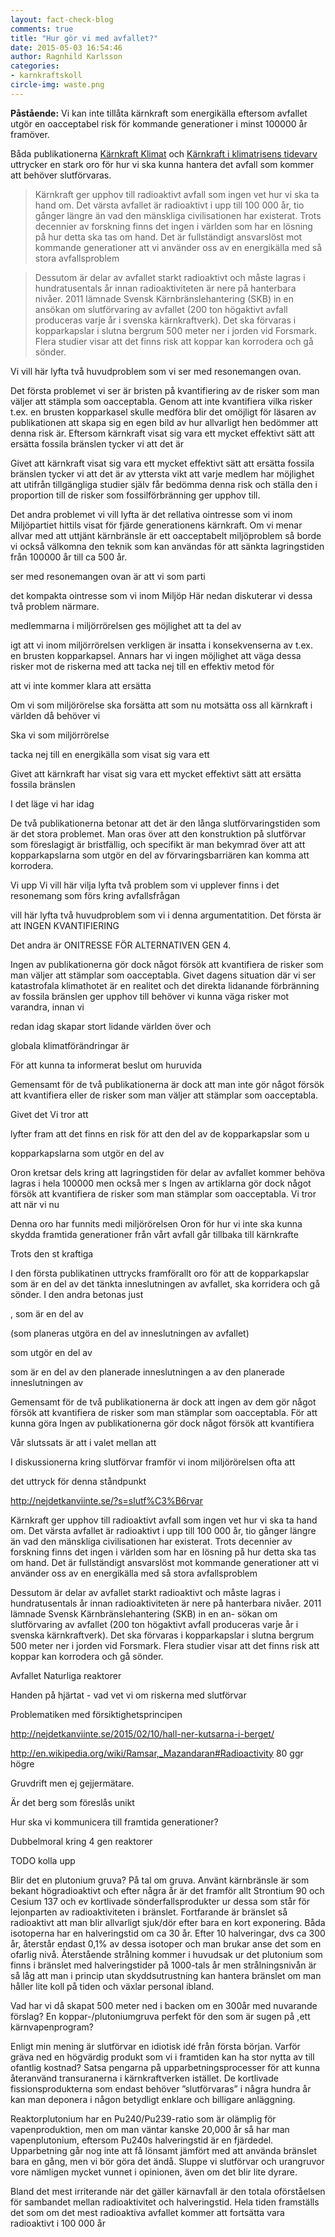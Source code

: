 ```yaml
---
layout: fact-check-blog
comments: true
title: "Hur gör vi med avfallet?"
date: 2015-05-03 16:54:46
author: Ragnhild Karlsson
categories:
- karnkraftskoll
circle-img: waste.png
---
```


<b>Påstående:</b> Vi kan inte tillåta kärnkraft som energikälla eftersom avfallet utgör en oacceptabel risk för kommande generationer i minst 100000 år framöver.

Båda publikationerna <a href="/assets/files/karnkraft_klimat.pdf">Kärnkraft Klimat</a> och <a href="/assets/files/mp_arg_kärnkraft.pdf">Kärnkraft i klimatrisens tidevarv</a> uttrycker en stark oro för hur vi ska kunna hantera det avfall som kommer att behöver slutförvaras.

<blockquote>Kärnkraft ger upphov till radioaktivt avfall som ingen vet hur vi ska ta hand om. Det värsta avfallet är radioaktivt i upp till 100 000 år, tio gånger längre än vad den mänskliga civilisationen har existerat. Trots decennier av forskning finns det ingen i
världen som har en lösning på hur detta ska tas om hand. Det är fullständigt ansvarslöst mot kommande generationer att vi använder oss av en energikälla med så stora avfallsproblem
</blockquote>
<blockquote>Dessutom är delar av avfallet starkt radioaktivt och måste lagras i hundratusentals år innan radioaktiviteten är nere på hanterbara nivåer. 2011 lämnade Svensk Kärnbränslehantering (SKB) in en ansökan om slutförvaring av avfallet (200 ton högaktivt avfall
produceras varje år i svenska kärnkraftverk). Det ska förvaras i kopparkapslar i slutna bergrum 500 meter ner i jorden vid
Forsmark. Flera studier visar att det finns risk att koppar kan korrodera och gå sönder.
</blockquote>

Vi vill här lyfta två huvudproblem som vi ser med resonemangen ovan. 

Det första problemet vi ser är bristen på kvantifiering av de risker som man väljer att stämpla som oacceptabla. Genom att inte kvantifiera vilka risker t.ex. en brusten kopparkasel skulle medföra blir det omöjligt för läsaren av publikationen att skapa sig en egen bild av hur allvarligt hen bedömmer att denna risk är. Eftersom kärnkraft visat sig vara ett mycket effektivt sätt att ersätta fossila bränslen tycker vi att det är 

Givet att kärnkraft visat sig vara ett mycket effektivt sätt att ersätta fossila bränslen tycker vi att det är av yttersta vikt att varje medlem har möjlighet att utifrån tillgängliga studier själv får bedömma denna risk och ställa den i proportion till de risker som fossilförbränning ger upphov till.

Det andra problemet vi vill lyfta är det rellativa ointresse som vi inom Miljöpartiet hittils visat för fjärde generationens kärnkraft. Om vi menar allvar med att uttjänt kärnbränsle är ett oacceptabelt miljöproblem så borde vi också välkomna den teknik som kan användas för att sänkta lagringstiden från 100000 år till ca 500 år.



ser med resonemangen ovan är att vi som parti

 det kompakta ointresse som vi inom Miljöp
Här nedan diskuterar vi dessa två problem närmare.


medlemmarna i miljörrörelsen ges möjlighet att ta del av 


igt att vi inom miljörrörelsen verkligen är insatta i konsekvenserna av t.ex. en brusten kopparkapsel. Annars har vi ingen möjlighet att väga dessa risker mot de riskerna med att tacka nej till en effektiv metod för 

 att vi inte kommer klara att ersätta 



Om vi som miljörörelse ska forsätta att som nu motsätta oss all kärnkraft i världen då behöver vi 

Ska vi som miljörrörelse

tacka nej till en energikälla som visat sig vara ett 

 Givet att kärnkraft har visat sig vara ett mycket effektivt sätt att ersätta fossila bränslen 


I det läge vi har idag  




De två publikationerna betonar att det är den långa slutförvaringstiden som är det stora problemet. Man oras över att den konstruktion på slutförvar som föreslagigt är bristfällig, och specifikt är man bekymrad över att att kopparkapslarna som utgör en del av förvaringsbarriären kan komma att korrodera. 

Vi upp
Vi vill här vilja lyfta två problem som vi upplever finns i det resonemang som förs kring avfallsfrågan 

vill här lyfta två huvudproblem som vi i denna argumentatition.
Det första är att INGEN KVANTIFIERING

Det andra är ONITRESSE FÖR ALTERNATIVEN GEN 4.





Ingen av publikationerna gör dock något försök att kvantifiera de risker som man väljer att stämplar som oacceptabla. Givet dagens situation där vi ser katastrofala klimathotet är en realitet och det direkta lidanande förbränning av fossila bränslen ger upphov till behöver vi kunna väga risker mot varandra, innan vi 


 redan idag skapar stort lidande världen över och 

globala klimatförändringar är 

För att kunna ta informerat beslut om huruvida 


Gemensamt för de två publikationerna är dock att man inte gör något försök att kvantifiera eller de risker som man väljer att stämplar som oacceptabla. 

Givet det Vi tror att


lyfter fram att det finns en risk för att den del av de kopparkapslar som u

kopparkapslarna som utgör en del av 


Oron kretsar dels kring att lagringstiden för delar av avfallet kommer behöva lagras i hela 100000 men också mer s
Ingen av artiklarna gör dock något försök att kvantifiera de risker som man stämplar som oacceptabla. Vi tror att när vi nu 



Denna oro har funnits medi miljörörelsen 
Oron för hur vi inte ska kunna skydda framtida generationer från vårt avfall går tillbaka till kärnkrafte

Trots den st kraftiga 

I den första publikatinen uttrycks framförallt oro för att de kopparkapslar som är en del av det tänkta inneslutningen av avfallet, ska korridera och gå sönder. I den andra betonas just 

 , som är en del av

 (som planeras utgöra en del av inneslutningen av avfallet)

 som utgör en del av 

 som är en del av den planerade inneslutningen a  av den planerade inneslutningen av 

Gemensamt för de två publikationerna är dock att ingen av dem gör något försök att kvantifiera de risker som man stämplar som oacceptabla.
För att kunna göra 
Ingen av publikationerna gör dock något försök att kvantifiera  



Vår slutssats är att i valet mellan att 

I diskussionerna kring slutförvar framför vi inom miljörörelsen ofta att 



 det uttryck för denna ståndpunkt

http://nejdetkanviinte.se/?s=slutf%C3%B6rvar


Kärnkraft ger upphov till radioaktivt avfall som ingen vet hur vi ska ta hand om. Det
värsta avfallet är radioaktivt i upp till 100 000 år, tio gånger längre än vad den
mänskliga civilisationen har existerat. Trots decennier av forskning finns det ingen i
världen som har en lösning på hur detta ska tas om hand. Det är fullständigt
ansvarslöst mot kommande generationer att vi använder oss av en energikälla med
så stora avfallsproblem


Dessutom är delar av avfallet starkt radioaktivt och måste lagras
i hundratusentals år innan radioaktiviteten är nere på hanterbara
nivåer. 2011 lämnade Svensk Kärnbränslehantering (SKB) in en an-
sökan om slutförvaring av avfallet (200 ton högaktivt avfall
produceras varje år i svenska kärnkraftverk). Det ska förvaras
i kopparkapslar i slutna bergrum 500 meter ner i jorden vid
Forsmark. Flera studier visar att det finns risk att koppar kan
korrodera och gå sönder.

Avfallet 
Naturliga reaktorer

Handen på hjärtat - vad vet vi om riskerna med slutförvar

Problematiken med försiktighetsprincipen

http://nejdetkanviinte.se/2015/02/10/hall-ner-kutsarna-i-berget/

http://en.wikipedia.org/wiki/Ramsar,_Mazandaran#Radioactivity 80 ggr högre 

Gruvdrift men ej gejjermätare.

Är det berg som föreslås unikt

Hur ska vi kommunicera till framtida generationer?

Dubbelmoral kring 4 gen reaktorer


TODO kolla upp 

Blir det en plutonium gruva?
På tal om gruva. Använt kärnbränsle är som bekant högradioaktivt och efter några år är det framför allt Strontium 90 och Cesium 137 och ev kortlivade sönderfallsprodukter ur dessa som står för lejonparten av radioaktiviteten i bränslet. Fortfarande är bränslet så radioaktivt att man blir allvarligt sjuk/dör efter bara en kort exponering. Båda isotoperna har en halveringstid om ca 30 år. Efter 10 halveringar, dvs ca 300 år, återstår endast 0,1% av dessa isotoper och man brukar anse det som en ofarlig nivå. Återstående strålning kommer i huvudsak ur det plutonium som finns i bränslet med halveringstider på 1000-tals år men strålningsnivån är så låg att man i princip utan skyddsutrustning kan hantera bränslet om man håller lite koll på tiden och växlar personal ibland.

Vad har vi då skapat 500 meter ned i backen om en 300år med nuvarande förslag? En koppar-/plutoniumgruva perfekt för den som är sugen på ,ett kärnvapenprogram?

Enligt min mening är slutförvar en idiotisk idé från första början. Varför gräva ned en högvärdig produkt som vi i framtiden kan ha stor nytta av till ofantlig kostnad? Satsa pengarna på upparbetningsprocesser för att kunna återanvänd transuranerna i kärnkraftverken istället. De kortlivade fissionsprodukterna som endast behöver ”slutförvaras” i några hundra år kan man deponera i någon betydligt enklare och billigare anläggning.


Reaktorplutonium har en Pu240/Pu239-ratio som är olämplig för vapenproduktion, men om man väntar kanske 20,000 år så har man vapenplutonium, eftersom Pu240s halveringstid är en fjärdedel. Upparbetning går nog inte att få lönsamt jämfört med att använda bränslet bara en gång, men vi bör göra det ändå. Sluppe vi slutförvar och urangruvor vore nämligen mycket vunnet i opinionen, även om det blir lite dyrare.

Bland det mest irriterande när det gäller kärnavfall är den totala oförståelsen för sambandet mellan radioaktivitet och halveringstid. Hela tiden framställs det som om det mest radioaktiva avfallet kommer att fortsätta vara radioaktivt i 100 000 år